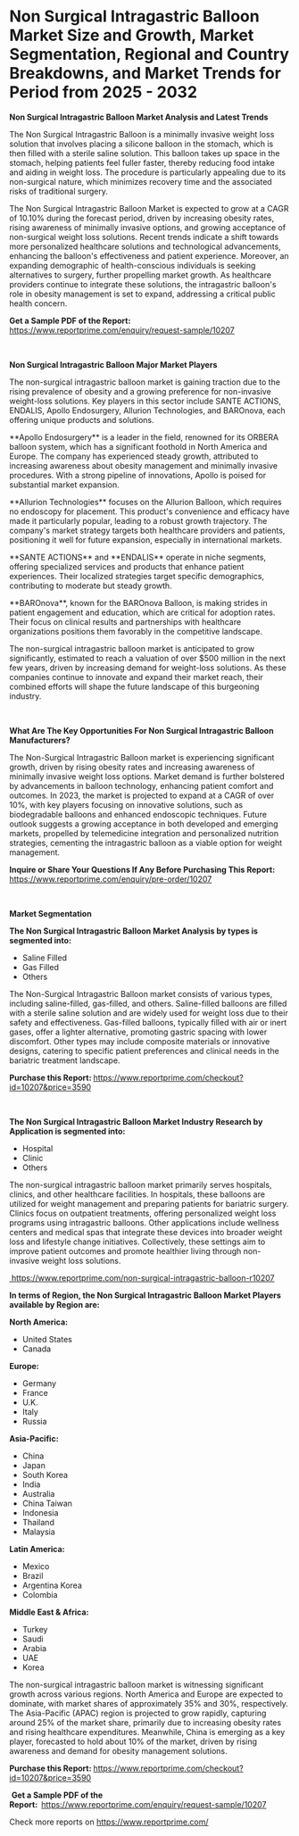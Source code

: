 <p><h1>Non Surgical Intragastric Balloon Market Size and Growth, Market Segmentation, Regional and Country Breakdowns, and Market Trends for Period from 2025 -  2032</h1></p><p><strong>Non Surgical Intragastric Balloon Market Analysis and Latest Trends</strong></p>
<p><p>The Non Surgical Intragastric Balloon is a minimally invasive weight loss solution that involves placing a silicone balloon in the stomach, which is then filled with a sterile saline solution. This balloon takes up space in the stomach, helping patients feel fuller faster, thereby reducing food intake and aiding in weight loss. The procedure is particularly appealing due to its non-surgical nature, which minimizes recovery time and the associated risks of traditional surgery.</p><p>The Non Surgical Intragastric Balloon Market is expected to grow at a CAGR of 10.10% during the forecast period, driven by increasing obesity rates, rising awareness of minimally invasive options, and growing acceptance of non-surgical weight loss solutions. Recent trends indicate a shift towards more personalized healthcare solutions and technological advancements, enhancing the balloon's effectiveness and patient experience. Moreover, an expanding demographic of health-conscious individuals is seeking alternatives to surgery, further propelling market growth. As healthcare providers continue to integrate these solutions, the intragastric balloon's role in obesity management is set to expand, addressing a critical public health concern.</p></p>
<p><strong>Get a Sample PDF of the Report:&nbsp;</strong> <a href="https://www.reportprime.com/enquiry/request-sample/10207?utm_campaign=2006&utm_medium=2&utm_source=Github&utm_content=ia&utm_term=20032025&utm_id=non-surgical-intragastric-balloon">https://www.reportprime.com/enquiry/request-sample/10207</a></p>
<p>&nbsp;</p>
<p><strong>Non Surgical Intragastric Balloon Major Market Players</strong></p>
<p><p>The non-surgical intragastric balloon market is gaining traction due to the rising prevalence of obesity and a growing preference for non-invasive weight-loss solutions. Key players in this sector include SANTE ACTIONS, ENDALIS, Apollo Endosurgery, Allurion Technologies, and BAROnova, each offering unique products and solutions.</p><p>**Apollo Endosurgery** is a leader in the field, renowned for its ORBERA balloon system, which has a significant foothold in North America and Europe. The company has experienced steady growth, attributed to increasing awareness about obesity management and minimally invasive procedures. With a strong pipeline of innovations, Apollo is poised for substantial market expansion.</p><p>**Allurion Technologies** focuses on the Allurion Balloon, which requires no endoscopy for placement. This product's convenience and efficacy have made it particularly popular, leading to a robust growth trajectory. The company's market strategy targets both healthcare providers and patients, positioning it well for future expansion, especially in international markets.</p><p>**SANTE ACTIONS** and **ENDALIS** operate in niche segments, offering specialized services and products that enhance patient experiences. Their localized strategies target specific demographics, contributing to moderate but steady growth.</p><p>**BAROnova**, known for the BAROnova Balloon, is making strides in patient engagement and education, which are critical for adoption rates. Their focus on clinical results and partnerships with healthcare organizations positions them favorably in the competitive landscape.</p><p>The non-surgical intragastric balloon market is anticipated to grow significantly, estimated to reach a valuation of over $500 million in the next few years, driven by increasing demand for weight-loss solutions. As these companies continue to innovate and expand their market reach, their combined efforts will shape the future landscape of this burgeoning industry.</p></p>
<p>&nbsp;</p>
<p><strong>What Are The Key Opportunities For Non Surgical Intragastric Balloon Manufacturers?</strong></p>
<p><p>The Non-Surgical Intragastric Balloon market is experiencing significant growth, driven by rising obesity rates and increasing awareness of minimally invasive weight loss options. Market demand is further bolstered by advancements in balloon technology, enhancing patient comfort and outcomes. In 2023, the market is projected to expand at a CAGR of over 10%, with key players focusing on innovative solutions, such as biodegradable balloons and enhanced endoscopic techniques. Future outlook suggests a growing acceptance in both developed and emerging markets, propelled by telemedicine integration and personalized nutrition strategies, cementing the intragastric balloon as a viable option for weight management.</p></p>
<p><strong>Inquire or Share Your Questions If Any Before Purchasing This Report:</strong> <a href="https://www.reportprime.com/enquiry/pre-order/10207?utm_campaign=2006&utm_medium=2&utm_source=Github&utm_content=ia&utm_term=20032025&utm_id=non-surgical-intragastric-balloon">https://www.reportprime.com/enquiry/pre-order/10207</a></p>
<p>&nbsp;</p>
<p><strong>Market Segmentation</strong></p>
<p><strong>The Non Surgical Intragastric Balloon Market Analysis by types is segmented into:</strong></p>
<p><ul><li>Saline Filled</li><li>Gas Filled</li><li>Others</li></ul></p>
<p><p>The Non-Surgical Intragastric Balloon market consists of various types, including saline-filled, gas-filled, and others. Saline-filled balloons are filled with a sterile saline solution and are widely used for weight loss due to their safety and effectiveness. Gas-filled balloons, typically filled with air or inert gases, offer a lighter alternative, promoting gastric spacing with lower discomfort. Other types may include composite materials or innovative designs, catering to specific patient preferences and clinical needs in the bariatric treatment landscape.</p></p>
<p><strong>Purchase this Report:&nbsp;</strong><a href="https://www.reportprime.com/checkout?id=10207&price=3590&utm_campaign=2006&utm_medium=2&utm_source=Github&utm_content=ia&utm_term=20032025&utm_id=non-surgical-intragastric-balloon">https://www.reportprime.com/checkout?id=10207&price=3590</a></p>
<p>&nbsp;</p>
<p><strong>The Non Surgical Intragastric Balloon Market Industry Research by Application is segmented into:</strong></p>
<p><ul><li>Hospital</li><li>Clinic</li><li>Others</li></ul></p>
<p><p>The non-surgical intragastric balloon market primarily serves hospitals, clinics, and other healthcare facilities. In hospitals, these balloons are utilized for weight management and preparing patients for bariatric surgery. Clinics focus on outpatient treatments, offering personalized weight loss programs using intragastric balloons. Other applications include wellness centers and medical spas that integrate these devices into broader weight loss and lifestyle change initiatives. Collectively, these settings aim to improve patient outcomes and promote healthier living through non-invasive weight loss solutions.</p></p>
<p><a href="https://www.reportprime.com/non-surgical-intragastric-balloon-r10207?utm_campaign=2006&utm_medium=2&utm_source=Github&utm_content=ia&utm_term=20032025&utm_id=non-surgical-intragastric-balloon">&nbsp;https://www.reportprime.com/non-surgical-intragastric-balloon-r10207</a></p>
<p><strong>In terms of Region, the Non Surgical Intragastric Balloon Market Players available by Region are:</strong></p>
<p>
    <p> <strong> North America: </strong>
        <ul>
            <li>United States</li>
            <li>Canada</li>
        </ul>
        </p> 
    <p> <strong> Europe: </strong>
        <ul>
            <li>Germany</li>
            <li>France</li>
            <li>U.K.</li>
            <li>Italy</li>
            <li>Russia</li>
        </ul>
        </p> 
    <p> <strong> Asia-Pacific: </strong>
        <ul>
            <li>China</li>
            <li>Japan</li>
            <li>South Korea</li>
            <li>India</li>
            <li>Australia</li>
            <li>China Taiwan</li>
            <li>Indonesia</li>
            <li>Thailand</li>
            <li>Malaysia</li>
        </ul>
        </p> 
    <p> <strong> Latin America: </strong>
        <ul>
            <li>Mexico</li>
            <li>Brazil</li>
            <li>Argentina Korea</li>
            <li>Colombia</li>
        </ul>
        </p> 
    <p> <strong> Middle East & Africa: </strong>
        <ul>
            <li>Turkey</li>
            <li>Saudi</li>
            <li>Arabia</li>
            <li>UAE</li>
            <li>Korea</li>
        </ul>
    </p>
    </p>
<p><p>The non-surgical intragastric balloon market is witnessing significant growth across various regions. North America and Europe are expected to dominate, with market shares of approximately 35% and 30%, respectively. The Asia-Pacific (APAC) region is projected to grow rapidly, capturing around 25% of the market share, primarily due to increasing obesity rates and rising healthcare expenditures. Meanwhile, China is emerging as a key player, forecasted to hold about 10% of the market, driven by rising awareness and demand for obesity management solutions.</p></p>
<p><strong>Purchase this Report: </strong><a href="https://www.reportprime.com/checkout?id=10207&price=3590&utm_campaign=2006&utm_medium=2&utm_source=Github&utm_content=ia&utm_term=20032025&utm_id=non-surgical-intragastric-balloon">https://www.reportprime.com/checkout?id=10207&price=3590</a></p>
<p>&nbsp;<strong>Get a Sample PDF of the Report:&nbsp;&nbsp;</strong><a href="https://www.reportprime.com/enquiry/request-sample/10207?utm_campaign=2006&utm_medium=2&utm_source=Github&utm_content=ia&utm_term=20032025&utm_id=non-surgical-intragastric-balloon">https://www.reportprime.com/enquiry/request-sample/10207</a></p>
<p><strong></strong></p>
<p>Check more reports on <a href="https://www.reportprime.com/?utm_campaign=2006&utm_medium=2&utm_source=Github&utm_content=ia&utm_term=20032025&utm_id=non-surgical-intragastric-balloon">https://www.reportprime.com/</a></p>
